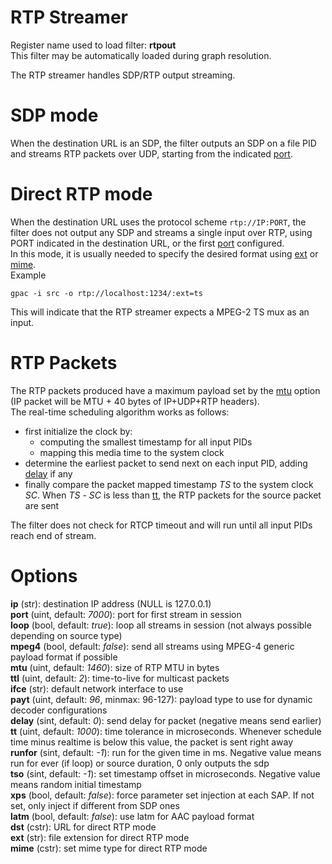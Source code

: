 <!-- automatically generated - do not edit, patch gpac/applications/gpac/gpac.c -->

# RTP Streamer  
  
Register name used to load filter: __rtpout__  
This filter may be automatically loaded during graph resolution.  
  
The RTP streamer handles SDP/RTP output streaming.  

# SDP mode  
  
When the destination URL is an SDP, the filter outputs an SDP on a file PID and streams RTP packets over UDP, starting from the indicated [port](#port).  

# Direct RTP mode  
  
When the destination URL uses the protocol scheme `rtp://IP:PORT`, the filter does not output any SDP and streams a single input over RTP, using PORT indicated in the destination URL, or the first [port](#port) configured.  
In this mode, it is usually needed to specify the desired format using [ext](#ext) or [mime](#mime).  
Example
```
gpac -i src -o rtp://localhost:1234/:ext=ts
```  
This will indicate that the RTP streamer expects a MPEG-2 TS mux as an input.  

# RTP Packets  
  
The RTP packets produced have a maximum payload set by the [mtu](#mtu) option (IP packet will be MTU + 40 bytes of IP+UDP+RTP headers).  
The real-time scheduling algorithm works as follows:  
- first initialize the clock by:  
  - computing the smallest timestamp for all input PIDs  
  - mapping this media time to the system clock  
- determine the earliest packet to send next on each input PID, adding [delay](#delay) if any  
- finally compare the packet mapped timestamp _TS_ to the system clock _SC_. When _TS_ - _SC_ is less than [tt](#tt), the RTP packets for the source packet are sent  
  
The filter does not check for RTCP timeout and will run until all input PIDs reach end of stream.  
  

# Options    
  
<a id="ip">__ip__</a> (str):   destination IP address (NULL is 127.0.0.1)  
<a id="port">__port__</a> (uint, default: _7000_): port for first stream in session  
<a id="loop">__loop__</a> (bool, default: _true_): loop all streams in session (not always possible depending on source type)  
<a id="mpeg4">__mpeg4__</a> (bool, default: _false_): send all streams using MPEG-4 generic payload format if possible  
<a id="mtu">__mtu__</a> (uint, default: _1460_): size of RTP MTU in bytes  
<a id="ttl">__ttl__</a> (uint, default: _2_): time-to-live for multicast packets  
<a id="ifce">__ifce__</a> (str): default network interface to use  
<a id="payt">__payt__</a> (uint, default: _96_, minmax: 96-127): payload type to use for dynamic decoder configurations  
<a id="delay">__delay__</a> (sint, default: _0_): send delay for packet (negative means send earlier)  
<a id="tt">__tt__</a> (uint, default: _1000_): time tolerance in microseconds. Whenever schedule time minus realtime is below this value, the packet is sent right away  
<a id="runfor">__runfor__</a> (sint, default: _-1_): run for the given time in ms. Negative value means run for ever (if loop) or source duration, 0 only outputs the sdp  
<a id="tso">__tso__</a> (sint, default: _-1_): set timestamp offset in microseconds. Negative value means random initial timestamp  
<a id="xps">__xps__</a> (bool, default: _false_): force parameter set injection at each SAP. If not set, only inject if different from SDP ones  
<a id="latm">__latm__</a> (bool, default: _false_): use latm for AAC payload format  
<a id="dst">__dst__</a> (cstr): URL for direct RTP mode  
<a id="ext">__ext__</a> (str): file extension for direct RTP mode  
<a id="mime">__mime__</a> (cstr): set mime type for direct RTP mode  
  
